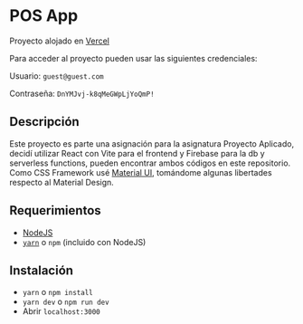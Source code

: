 # POS App

Proyecto alojado en [Vercel](pos-app-dun.vercel.app)


Para acceder al proyecto pueden usar las siguientes credenciales:

Usuario: `guest@guest.com`

Contraseña: `DnYMJvj-k8qMeGWpLjYoQmP!`

## Descripción

Este proyecto es parte una asignación para la asignatura Proyecto Aplicado, decidí utilizar React con Vite para el frontend y Firebase para la db y serverless functions, pueden encontrar ambos códigos en este repositorio. Como CSS Framework usé [Material UI](mui.com), tomándome algunas libertades respecto al Material Design.

## Requerimientos

- [NodeJS](https://nodejs.org/en/)
- [`yarn`](https://yarnpkg.com) o `npm` (incluido con NodeJS)

## Instalación

- `yarn` o `npm install`
- `yarn dev` o `npm run dev`
- Abrir `localhost:3000`
